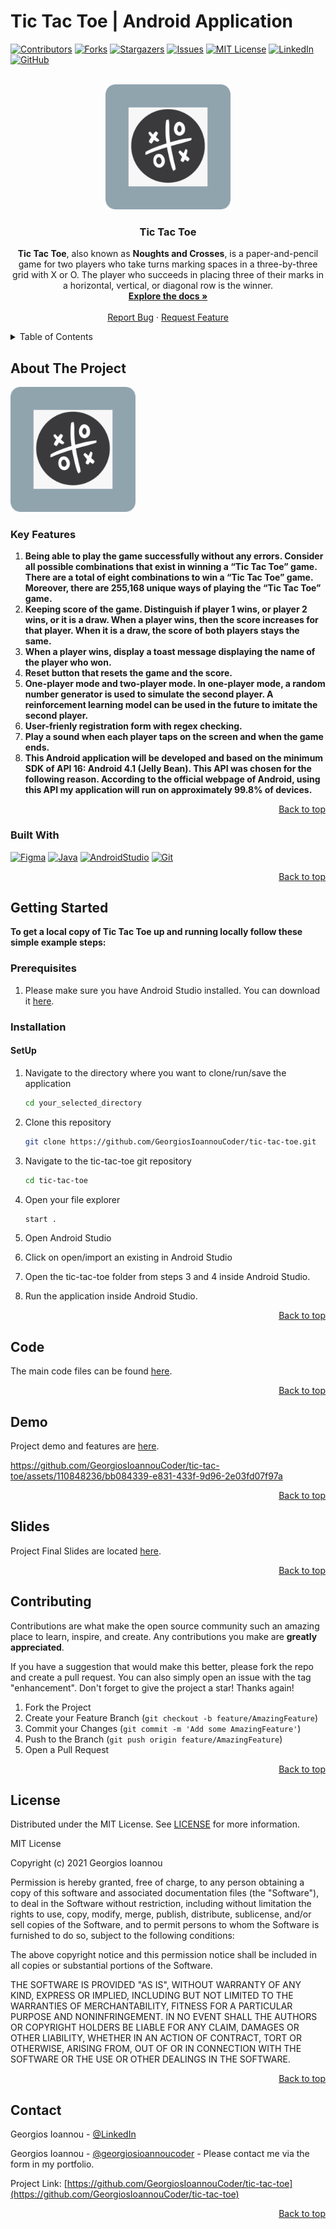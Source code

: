 # Tic Tac Toe | Android Application
<a name="readme-top"></a>

[![Contributors][contributors-shield]][contributors-url]
[![Forks][forks-shield]][forks-url]
[![Stargazers][stars-shield]][stars-url]
[![Issues][issues-shield]][issues-url]
[![MIT License][license-shield]][license-url]
[![LinkedIn][linkedin-shield]][linkedin-url]
[![GitHub][github-shield]][github-url]

<br />
<div align="center">
  <img src="logo.png" alt="Logo" width="200" height="200">

<h3 align="center">Tic Tac Toe</h3>

  <p align="center">
    <b>Tic Tac Toe</b>, also known as <b>Noughts and Crosses</b>, is a paper-and-pencil game for two players who take turns marking spaces in a three-by-three grid with X or O. The player who succeeds in placing three of their marks in a horizontal, vertical, or diagonal row is the winner.
    <br />
    <a href="https://github.com/GeorgiosIoannouCoder/tic-tac-toe"><strong>Explore the docs »</strong></a>
    <br />
    <br />
    <a href="https://github.com/GeorgiosIoannouCoder/tic-tac-toe/issues">Report Bug</a>
    ·
    <a href="https://github.com/GeorgiosIoannouCoder/tic-tac-toe/issues">Request Feature</a>
  </p>
</div>

<details>
  <summary>Table of Contents</summary>
  <ol>
    <li>
      <a href="#about-the-project">About The Project</a>
      <ul>
        <li><a href="#key-features">Key Features</a></li>
        <li><a href="#built-with">Built With</a></li>
      </ul>
    </li>
    <li>
      <a href="#getting-started">Getting Started</a>
      <ul>
        <li><a href="#prerequisites">Prerequisites</a></li>
        <li><a href="#installation">Installation</a></li>
      </ul>
    </li>
    <li><a href="#code">Code</a></li>
    <li><a href="#demo">Demo</a></li>
    <li><a href="#slides">Slides</a></li>
    <li><a href="#contributing">Contributing</a></li>
    <li><a href="#license">License</a></li>
    <li><a href="#contact">Contact</a></li>
  </ol>
</details>

## About The Project

<img src="logo.png" alt="Logo" width="200" height="200">

### Key Features

1. **Being able to play the game successfully without any errors. Consider all possible combinations that exist in winning a “Tic Tac Toe” game. There are a total of eight combinations to win a “Tic Tac Toe” game. Moreover, there are 255,168 unique ways of playing the “Tic Tac Toe” game.**
2. **Keeping score of the game. Distinguish if player 1 wins, or player 2 wins, or it is a draw. When a player wins, then the score increases for that player. When it is a draw, the score of both players stays the same.**
3. **When a player wins, display a toast message displaying the name of the player who won.**
4. **Reset button that resets the game and the score.**
5. **One-player mode and two-player mode. In one-player mode, a random number generator is used to simulate the second player. A reinforcement learning model can be used in the future to imitate the second player.**
6. **User-frienly registration form with regex checking.**
7. **Play a sound when each player taps on the screen and when the game ends.**
8. **This Android application will be developed and based on the minimum SDK of API 16: Android 4.1 (Jelly Bean). This API was chosen for the following reason. According to the official webpage of Android, using this API my application will run on approximately 99.8% of devices.**

<p align="right"><a href="#readme-top">Back to top</a></p>

### Built With

[![Figma][Figma]][Figma-url]
[![Java][Java]][Java-url]
[![AndroidStudio][AndroidStudio]][AndroidStudio-url]
[![Git][Git]][Git-url]

<p align="right"><a href="#readme-top">Back to top</a></p>

## Getting Started

**To get a local copy of Tic Tac Toe up and running locally follow these simple example steps:**

### Prerequisites

1. Please make sure you have Android Studio installed. You can download it [here](https://developer.android.com/studio).

### Installation

#### SetUp

1. Navigate to the directory where you want to clone/run/save the application

    ```sh
    cd your_selected_directory
    ```

2. Clone this repository

   ```sh
   git clone https://github.com/GeorgiosIoannouCoder/tic-tac-toe.git
   ```

3. Navigate to the tic-tac-toe git repository

   ```sh
   cd tic-tac-toe
   ```

4. Open your file explorer

   ```sh
   start .
   ```

5. Open Android Studio

6. Click on open/import an existing  in Android Studio

7. Open the tic-tac-toe folder from steps 3 and 4 inside Android Studio.
   
8. Run the application inside Android Studio.
   
<p align="right"><a href="#readme-top">Back to top</a></p>

## Code

The main code files can be found [here](https://github.com/GeorgiosIoannouCoder/tic-tac-toe/tree/main/app/src/main/java/edu/cuny/ccny/finalprogrammingproject).

<p align="right"><a href="#readme-top">Back to top</a></p>

## Demo

Project demo and features are [here](https://github.com/GeorgiosIoannouCoder/tic-tac-toe/blob/main/FinalProgrammingProjectVideoSubtitles.mp4).

https://github.com/GeorgiosIoannouCoder/tic-tac-toe/assets/110848236/bb084339-e831-433f-9d96-2e03fd07f97a

<p align="right"><a href="#readme-top">Back to top</a></p>

## Slides

Project Final Slides are located [here](https://github.com/GeorgiosIoannouCoder/tic-tac-toe/blob/main/Ioannou_FinalProjectPresentationSlides.pdf).

<p align="right"><a href="#readme-top">Back to top</a></p>


## Contributing

Contributions are what make the open source community such an amazing place to learn, inspire, and create. Any contributions you make are **greatly appreciated**.

If you have a suggestion that would make this better, please fork the repo and create a pull request. You can also simply open an issue with the tag "enhancement".
Don't forget to give the project a star! Thanks again!

1. Fork the Project
2. Create your Feature Branch (`git checkout -b feature/AmazingFeature`)
3. Commit your Changes (`git commit -m 'Add some AmazingFeature'`)
4. Push to the Branch (`git push origin feature/AmazingFeature`)
5. Open a Pull Request

<p align="right"><a href="#readme-top">Back to top</a></p>

## License

Distributed under the MIT License. See [LICENSE](https://github.com/GeorgiosIoannouCoder/tic-tac-toe/blob/master/LICENSE) for more information.

MIT License

Copyright (c) 2021 Georgios Ioannou

Permission is hereby granted, free of charge, to any person obtaining a copy
of this software and associated documentation files (the "Software"), to deal
in the Software without restriction, including without limitation the rights
to use, copy, modify, merge, publish, distribute, sublicense, and/or sell
copies of the Software, and to permit persons to whom the Software is
furnished to do so, subject to the following conditions:

The above copyright notice and this permission notice shall be included in all
copies or substantial portions of the Software.

THE SOFTWARE IS PROVIDED "AS IS", WITHOUT WARRANTY OF ANY KIND, EXPRESS OR
IMPLIED, INCLUDING BUT NOT LIMITED TO THE WARRANTIES OF MERCHANTABILITY,
FITNESS FOR A PARTICULAR PURPOSE AND NONINFRINGEMENT. IN NO EVENT SHALL THE
AUTHORS OR COPYRIGHT HOLDERS BE LIABLE FOR ANY CLAIM, DAMAGES OR OTHER
LIABILITY, WHETHER IN AN ACTION OF CONTRACT, TORT OR OTHERWISE, ARISING FROM,
OUT OF OR IN CONNECTION WITH THE SOFTWARE OR THE USE OR OTHER DEALINGS IN THE
SOFTWARE.

<p align="right"><a href="#readme-top">Back to top</a></p>

## Contact

Georgios Ioannou - [@LinkedIn](https://linkedin.com/in/georgiosioannoucoder)

Georgios Ioannou - [@georgiosioannoucoder](https://georgiosioannoucoder.github.io/) - Please contact me via the form in my portfolio.

Project Link: [https://github.com/GeorgiosIoannouCoder/tic-tac-toe](https://github.com/GeorgiosIoannouCoder/tic-tac-toe)

<p align="right"><a href="#readme-top">Back to top</a></p>

[contributors-shield]: https://img.shields.io/github/contributors/GeorgiosIoannouCoder/tic-tac-toe.svg?style=for-the-badge
[contributors-url]: https://github.com/GeorgiosIoannouCoder/tic-tac-toe/graphs/contributors

[forks-shield]: https://img.shields.io/github/forks/GeorgiosIoannouCoder/tic-tac-toe.svg?style=for-the-badge
[forks-url]: https://github.com/GeorgiosIoannouCoder/tic-tac-toe/network/members

[stars-shield]: https://img.shields.io/github/stars/GeorgiosIoannouCoder/tic-tac-toe.svg?style=for-the-badge
[stars-url]: https://github.com/GeorgiosIoannouCoder/tic-tac-toe/stargazers

[issues-shield]: https://img.shields.io/github/issues/GeorgiosIoannouCoder/tic-tac-toe.svg?style=for-the-badge
[issues-url]: https://github.com/GeorgiosIoannouCoder/tic-tac-toe/issues

[license-shield]: https://img.shields.io/github/license/GeorgiosIoannouCoder/tic-tac-toe.svg?style=for-the-badge
[license-url]: https://github.com/GeorgiosIoannouCoder/tic-tac-toe/blob/master/LICENSE

[linkedin-shield]: https://img.shields.io/badge/-LinkedIn-black.svg?style=for-the-badge&logo=linkedin&colorB=0077B5
[linkedin-url]: https://linkedin.com/in/georgiosioannoucoder

[github-shield]: https://img.shields.io/badge/-GitHub-black.svg?style=for-the-badge&logo=github&colorB=000
[github-url]: https://github.com/GeorgiosIoannouCoder/

[Figma]: https://img.shields.io/badge/figma-a259ff?style=for-the-badge&logo=figma&logoColor=1abcfe
[Figma-url]: https://www.figma.com/

[Java]: https://img.shields.io/badge/java-5382a1?style=for-the-badge&logo=openjdk&logoColor=f89820
[Java-url]: https://www.java.com/

[AndroidStudio]: https://img.shields.io/badge/android%20studio-001e2b?style=for-the-badge&logo=androidstudio&logoColor=00ed64
[AndroidStudio-url]: https://developer.android.com/studio

[Git]: https://img.shields.io/badge/git-000000?style=for-the-badge&logo=git&logoColor=orange
[Git-url]: https://git-scm.com/
